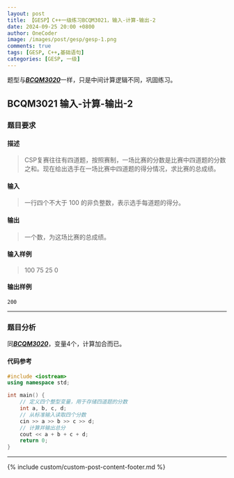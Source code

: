 ```yaml
---
layout: post
title: 【GESP】C++一级练习BCQM3021，输入-计算-输出-2
date: 2024-09-25 20:00 +0800
author: OneCoder
image: /images/post/gesp/gesp-1.png
comments: true
tags: [GESP, C++,基础语句]
categories: [GESP, 一级]
---
```

题型与[***BCQM3020***](https://www.coderli.com/gesp-1-bcqm3020/)一样，只是中间计算逻辑不同，巩固练习。

<!--more-->

## BCQM3021 输入-计算-输出-2

### 题目要求

#### 描述

>CSP复赛往往有四道题，按照赛制，一场比赛的分数是比赛中四道题的分数之和。现在给出选手在一场比赛中四道题的得分情况，求比赛的总成绩。

#### 输入

>一行四个不大于 100 的非负整数，表示选手每道题的得分。

#### 输出

>一个数，为这场比赛的总成绩。

#### 输入样例

>100 75 25 0

#### 输出样例

```console
200
```

---

### 题目分析

同[***BCQM3020***](https://www.coderli.com/gesp-1-bcqm3020/)，变量4个，计算加合而已。

#### 代码参考

```cpp
#include <iostream>
using namespace std;

int main() {
    // 定义四个整型变量，用于存储四道题的分数
    int a, b, c, d;
    // 从标准输入读取四个分数
    cin >> a >> b >> c >> d;
    // 计算并输出总分
    cout << a + b + c + d;
    return 0;
}
```

---

{% include custom/custom-post-content-footer.md %}
